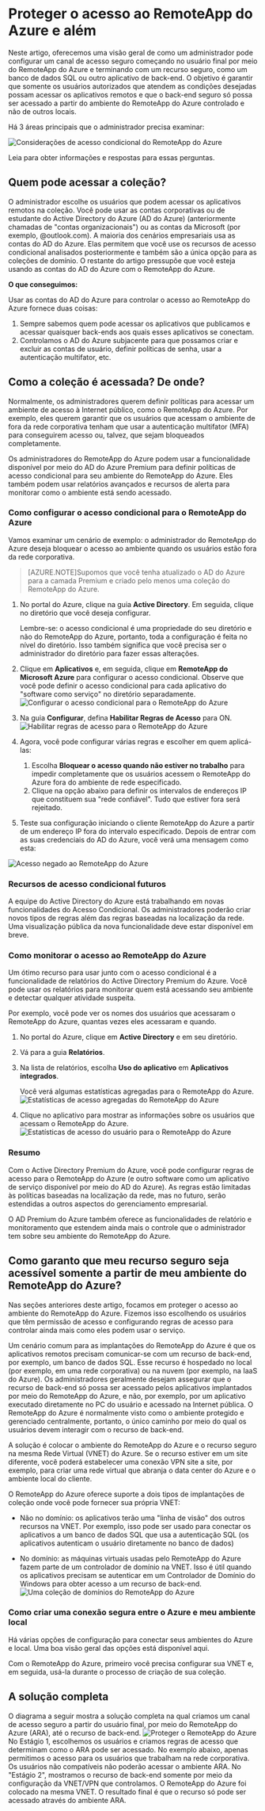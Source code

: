 
<properties 
    pageTitle="Proteger o acesso ao RemoteApp do Azure e além | Microsoft Azure"
	description="Saiba como proteger o acesso ao RemoteApp do Azure por meio do acesso condicional no Active Directory do Azure"
	services="remoteapp"
	documentationCenter="" 
	authors="piotrci" 
	manager="mbaldwin" />

<tags 
    ms.service="remoteapp" 
    ms.workload="compute" 
    ms.tgt_pltfrm="na" 
    ms.devlang="na" 
    ms.topic="article" 
    ms.date="01/12/2016" 
    ms.author="elizapo" />

# Proteger o acesso ao RemoteApp do Azure e além

Neste artigo, oferecemos uma visão geral de como um administrador pode configurar um canal de acesso seguro começando no usuário final por meio do RemoteApp do Azure e terminando com um recurso seguro, como um banco de dados SQL ou outro aplicativo de back-end. O objetivo é garantir que somente os usuários autorizados que atendem as condições desejadas possam acessar os aplicativos remotos e que o back-end seguro só possa ser acessado a partir do ambiente do RemoteApp do Azure controlado e não de outros locais.

Há 3 áreas principais que o administrador precisa examinar:

![Considerações de acesso condicional do RemoteApp do Azure](./media/remoteapp-secureaccess/ra-conditionalenvironment.png)

Leia para obter informações e respostas para essas perguntas.

## Quem pode acessar a coleção?
O administrador escolhe os usuários que podem acessar os aplicativos remotos na coleção. Você pode usar as contas corporativas ou de estudante do Active Directory do Azure (AD do Azure) (anteriormente chamadas de "contas organizacionais") ou as contas da Microsoft (por exemplo, @outlook.com). A maioria dos cenários empresariais usa as contas do AD do Azure. Elas permitem que você use os recursos de acesso condicional analisados posteriormente e também são a única opção para as coleções de domínio. O restante do artigo pressupõe que você esteja usando as contas do AD do Azure com o RemoteApp do Azure.

**O que conseguimos:**

Usar as contas do AD do Azure para controlar o acesso ao RemoteApp do Azure fornece duas coisas:

1.	Sempre sabemos quem pode acessar os aplicativos que publicamos e acessar quaisquer back-ends aos quais esses aplicativos se conectam.
2.	Controlamos o AD do Azure subjacente para que possamos criar e excluir as contas de usuário, definir políticas de senha, usar a autenticação multifator, etc. 

## Como a coleção é acessada? De onde?
Normalmente, os administradores querem definir políticas para acessar um ambiente de acesso à Internet público, como o RemoteApp do Azure. Por exemplo, eles querem garantir que os usuários que acessam o ambiente de fora da rede corporativa tenham que usar a autenticação multifator (MFA) para conseguirem acesso ou, talvez, que sejam bloqueados completamente.

Os administradores do RemoteApp do Azure podem usar a funcionalidade disponível por meio do AD do Azure Premium para definir políticas de acesso condicional para seu ambiente do RemoteApp do Azure. Eles também podem usar relatórios avançados e recursos de alerta para monitorar como o ambiente está sendo acessado.

### Como configurar o acesso condicional para o RemoteApp do Azure
Vamos examinar um cenário de exemplo: o administrador do RemoteApp do Azure deseja bloquear o acesso ao ambiente quando os usuários estão fora da rede corporativa.

>[AZURE.NOTE]Supomos que você tenha atualizado o AD do Azure para a camada Premium e criado pelo menos uma coleção do RemoteApp do Azure.

1.	No portal do Azure, clique na guia **Active Directory**. Em seguida, clique no diretório que você deseja configurar.

	Lembre-se: o acesso condicional é uma propriedade do seu diretório e não do RemoteApp do Azure, portanto, toda a configuração é feita no nível do diretório. Isso também significa que você precisa ser o administrador do diretório para fazer essas alterações.

2.	Clique em **Aplicativos** e, em seguida, clique em **RemoteApp do Microsoft Azure** para configurar o acesso condicional. Observe que você pode definir o acesso condicional para cada aplicativo do "software como serviço" no diretório separadamente. ![Configurar o acesso condicional para o RemoteApp do Azure](./media/remoteapp-secureaccess/ra-conditionalaccessscreen.png)
 

3.	Na guia **Configurar**, defina **Habilitar Regras de Acesso** para ON. ![Habilitar regras de acesso para o RemoteApp do Azure](./media/remoteapp-secureaccess/ra-enableaccessrules.png)
 

4.	Agora, você pode configurar várias regras e escolher em quem aplicá-las:

	1. Escolha **Bloquear o acesso quando não estiver no trabalho** para impedir completamente que os usuários acessem o RemoteApp do Azure fora do ambiente de rede especificado.
	2. Clique na opção abaixo para definir os intervalos de endereços IP que constituem sua "rede confiável". Tudo que estiver fora será rejeitado.

5.	Teste sua configuração iniciando o cliente RemoteApp do Azure a partir de um endereço IP fora do intervalo especificado. Depois de entrar com as suas credenciais do AD do Azure, você verá uma mensagem como esta:

![Acesso negado ao RemoteApp do Azure](./media/remoteapp-secureaccess/ra-accessdenied.png)
 

### Recursos de acesso condicional futuros 
A equipe do Active Directory do Azure está trabalhando em novas funcionalidades do Acesso Condicional. Os administradores poderão criar novos tipos de regras além das regras baseadas na localização da rede. Uma visualização pública da nova funcionalidade deve estar disponível em breve.

### Como monitorar o acesso ao RemoteApp do Azure
Um ótimo recurso para usar junto com o acesso condicional é a funcionalidade de relatórios do Active Directory Premium do Azure. Você pode usar os relatórios para monitorar quem está acessando seu ambiente e detectar qualquer atividade suspeita.

Por exemplo, você pode ver os nomes dos usuários que acessaram o RemoteApp do Azure, quantas vezes eles acessaram e quando.

1.	No portal do Azure, clique em **Active Directory** e em seu diretório.

2.	Vá para a guia **Relatórios**.

3.	Na lista de relatórios, escolha **Uso do aplicativo** em **Aplicativos integrados**.

	Você verá algumas estatísticas agregadas para o RemoteApp do Azure. ![Estatísticas de acesso agregadas do RemoteApp do Azure](./media/remoteapp-secureaccess/ra-accessstats.png)
 
5.	Clique no aplicativo para mostrar as informações sobre os usuários que acessam o RemoteApp do Azure.![Estatísticas de acesso do usuário para o RemoteApp do Azure](./media/remoteapp-secureaccess/ra-userstats.png)
 
### Resumo
Com o Active Directory Premium do Azure, você pode configurar regras de acesso para o RemoteApp do Azure (e outro software como um aplicativo de serviço disponível por meio do AD do Azure). As regras estão limitadas às políticas baseadas na localização da rede, mas no futuro, serão estendidas a outros aspectos do gerenciamento empresarial.

O AD Premium do Azure também oferece as funcionalidades de relatório e monitoramento que estendem ainda mais o controle que o administrador tem sobre seu ambiente do RemoteApp do Azure.

## Como garanto que meu recurso seguro seja acessível somente a partir de meu ambiente do RemoteApp do Azure?
Nas seções anteriores deste artigo, focamos em proteger o acesso ao ambiente do RemoteApp do Azure. Fizemos isso escolhendo os usuários que têm permissão de acesso e configurando regras de acesso para controlar ainda mais como eles podem usar o serviço.

Um cenário comum para as implantações do RemoteApp do Azure é que os aplicativos remotos precisam comunicar-se com um recurso de back-end, por exemplo, um banco de dados SQL. Esse recurso é hospedado no local (por exemplo, em uma rede corporativa) ou na nuvem (por exemplo, na IaaS do Azure). Os administradores geralmente desejam assegurar que o recurso de back-end só possa ser acessado pelos aplicativos implantados por meio do RemoteApp do Azure, e não, por exemplo, por um aplicativo executado diretamente no PC do usuário e acessado na Internet pública. O RemoteApp do Azure é normalmente visto como o ambiente protegido e gerenciado centralmente, portanto, o único caminho por meio do qual os usuários devem interagir com o recurso de back-end.

A solução é colocar o ambiente do RemoteApp do Azure e o recurso seguro na mesma Rede Virtual (VNET) do Azure. Se o recurso estiver em um site diferente, você poderá estabelecer uma conexão VPN site a site, por exemplo, para criar uma rede virtual que abranja o data center do Azure e o ambiente local do cliente.

O RemoteApp do Azure oferece suporte a dois tipos de implantações de coleção onde você pode fornecer sua própria VNET:

-	Não no domínio: os aplicativos terão uma "linha de visão" dos outros recursos na VNET. Por exemplo, isso pode ser usado para conectar os aplicativos a um banco de dados SQL que usa a autenticação SQL (os aplicativos autenticam o usuário diretamente no banco de dados)

-	No domínio: as máquinas virtuais usadas pelo RemoteApp do Azure fazem parte de um controlador de domínio na VNET. Isso é útil quando os aplicativos precisam se autenticar em um Controlador de Domínio do Windows para obter acesso a um recurso de back-end. ![Uma coleção de domínios do RemoteApp do Azure](./media/remoteapp-secureaccess/ra-domainjoined.png)
 
### Como criar uma conexão segura entre o Azure e meu ambiente local
Há várias opções de configuração para conectar seus ambientes do Azure e local. Uma boa visão geral das opções está disponível aqui.

Com o RemoteApp do Azure, primeiro você precisa configurar sua VNET e, em seguida, usá-la durante o processo de criação de sua coleção.

## A solução completa
O diagrama a seguir mostra a solução completa na qual criamos um canal de acesso seguro a partir do usuário final, por meio do RemoteApp do Azure (ARA), até o recurso de back-end. ![Proteger o RemoteApp do Azure](./media/remoteapp-secureaccess/ra-secureoverview.png) No Estágio 1, escolhemos os usuários e criamos regras de acesso que determinam como o ARA pode ser acessado. No exemplo abaixo, apenas permitimos o acesso para os usuários que trabalham na rede corporativa. Os usuários não compatíveis não poderão acessar o ambiente ARA. No "Estágio 2", mostramos o recurso de back-end somente por meio da configuração da VNET/VPN que controlamos. O RemoteApp do Azure foi colocado na mesma VNET. O resultado final é que o recurso só pode ser acessado através do ambiente ARA.

<!---HONumber=AcomDC_0121_2016-->
